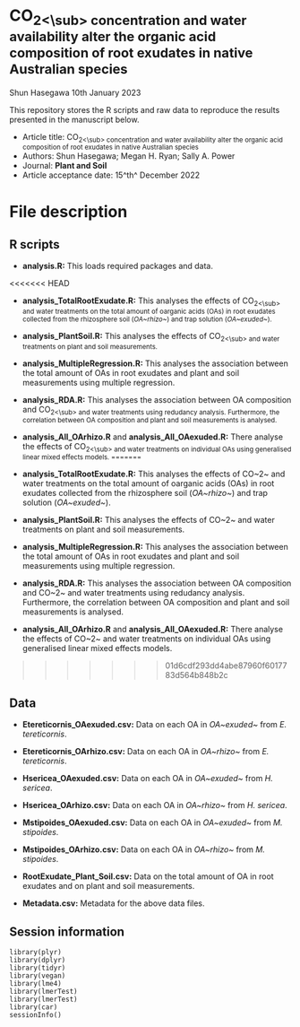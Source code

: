 CO<sub>2<\sub> concentration and water availability alter the organic acid composition of root exudates in native Australian species
=======

Shun Hasegawa 10th January 2023

This repository stores the R scripts and raw data to reproduce the results presented in the manuscript below.

-   Article title: CO<sub>2<\sub> concentration and water availability alter the organic acid composition of root exudates in native Australian species
-   Authors: Shun Hasegawa; Megan H. Ryan; Sally A. Power
-   Journal: **Plant and Soil**
-   Article acceptance date: 15^th^ December 2022

# File description

## R scripts

-   **analysis.R:** This loads required packages and data.

<<<<<<< HEAD
-   **analysis_TotalRootExudate.R:** This analyses the effects of CO<sub>2<\sub> and water treatments on the total amount of oarganic acids (OAs) in root exudates collected from the rhizosphere soil (*OA~rhizo~*) and trap solution (*OA~exuded~*).

-   **analysis_PlantSoil.R:** This analyses the effects of CO<sub>2<\sub> and water treatments on plant and soil measurements.

-   **analysis_MultipleRegression.R:** This analyses the association between the total amount of OAs in root exudates and plant and soil measurements using multiple regression.

-   **analysis_RDA.R:** This analyses the association between OA composition and CO<sub>2<\sub> and water treatments using redudancy analysis. Furthermore, the correlation between OA composition and plant and soil measurements is analysed.

-   **analysis_All_OArhizo.R** and **analysis_All_OAexuded.R:** There analyse the effects of CO<sub>2<\sub> and water treatments on individual OAs using generalised linear mixed effects models.
=======
-   **analysis_TotalRootExudate.R:** This analyses the effects of CO~2~ and water treatments on the total amount of oarganic acids (OAs) in root exudates collected from the rhizosphere soil (*OA~rhizo~*) and trap solution (*OA~exuded~*).

-   **analysis_PlantSoil.R:** This analyses the effects of CO~2~ and water treatments on plant and soil measurements.

-   **analysis_MultipleRegression.R:** This analyses the association between the total amount of OAs in root exudates and plant and soil measurements using multiple regression.

-   **analysis_RDA.R:** This analyses the association between OA composition and CO~2~ and water treatments using redudancy analysis. Furthermore, the correlation between OA composition and plant and soil measurements is analysed.

-   **analysis_All_OArhizo.R** and **analysis_All_OAexuded.R:** There analyse the effects of CO~2~ and water treatments on individual OAs using generalised linear mixed effects models.
>>>>>>> 01d6cdf293dd4abe87960f6017783d564b848b2c

## Data

-   **Etereticornis_OAexuded.csv:** Data on each OA in *OA~exuded~* from *E. tereticornis*.

-   **Etereticornis_OArhizo.csv:** Data on each OA in *OA~rhizo~* from *E. tereticornis*.

-   **Hsericea_OAexuded.csv:** Data on each OA in *OA~exuded~* from *H. sericea*.

-   **Hsericea_OArhizo.csv:** Data on each OA in *OA~rhizo~* from *H. sericea*.

-   **Mstipoides_OAexuded.csv:** Data on each OA in *OA~exuded~* from *M. stipoides*.

-   **Mstipoides_OArhizo.csv:** Data on each OA in *OA~rhizo~* from *M. stipoides*.

-   **RootExudate_Plant_Soil.csv:** Data on the total amount of OA in root exudates and on plant and soil measurements.

-   **Metadata.csv:** Metadata for the above data files.

## Session information

```{r sessioninfo, echo=FALSE, message=FALSE}
library(plyr)
library(dplyr)
library(tidyr)
library(vegan)
library(lme4)
library(lmerTest)
library(lmerTest)
library(car)
sessionInfo()
```
